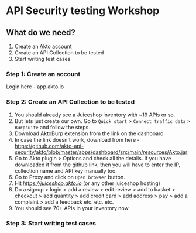 # API Security testing Workshop

## What do we need?
1. Create an Akto account
2. Create an API Collection to be tested
3. Start writing test cases

### Step 1: Create an account
Login here - app.akto.io
   
### Step 2: Create an API Collection to be tested
1. You should already see a Juiceshop inventory with ~19 APIs or so.
2. But lets just create our own. Go to `Quick start` > `Connect traffic data` > `Burpsuite` and follow the steps
3. Download AktoBurp extension from the link on the dashboard
4. In case the link doesn't work, download from here - https://github.com/akto-api-security/akto/blob/master/apps/dashboard/src/main/resources/Akto.jar
5. Go to Akto plugin > Options and check all the details. If you have downloaded it from the github link, then you will have to enter the IP, collection name and API key manually too.
6. Go to Proxy and click on `Open browser` button.
7. Hit *https://juiceshop.akto.io* (or any other juiceshop hosting)
8. Do a signup > login > add a review > edit review > add to basket > checkout > add quantity > add credit card > add address > pay > add a complaint > add a feedback etc. etc. etc.
9. You should see 70+ APIs in your inventory now.

### Step 3: Start writing test cases

